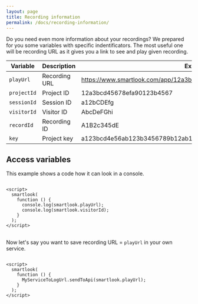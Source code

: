 ```yaml
---
layout: page
title: Recording information
permalink: /docs/recording-information/
---
```


Do you need even more information about your recordings? We prepared for you some variables with specific indentificators. The most useful one will be recording URL as it gives you a link to see and play given recording.

| Variable | Description | Example |
| --- | --- | --- |
| `playUrl` | Recording URL | https://www.smartlook.com/app/12a3bcd45678efa90123b4567/play/a12bCDEfg | 
| `projectId` | Project ID | 12a3bcd45678efa90123b4567 |
| `sessionId` | Session ID | a12bCDEfg |
| `visitorId` | Visitor ID |  AbcDeFGhi |
| `recordId` | Recording ID | A1B2c345dE |
| `key` | Project key | a123bcd4e56ab123b3456789b12ab1234abcde1a |

## Access variables 

This example shows a code how it can look in a console.

<pre>
<code class="language-javascript">
&lt;script&gt;
  smartlook(
    function () {
      console.log(smartlook.playUrl);
      console.log(smartlook.visitorId);
    }
  );
&lt;/script&gt;
</code>
</pre>

Now let's say you want to save recording URL = `playUrl` in your own service.

<pre>
<code class="language-javascript">
&lt;script&gt;
  smartlook(
    function () {
      MyServiceToLogUrl.sendToApi(smartlook.playUrl);
    }
  );
&lt;/script&gt;
</code>
</pre>
